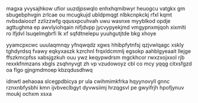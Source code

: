 magxa yvysajhkow ufior uuzdjpswqlo enhxhqmibwyr heuogcu vatgkx gm sbugebphvgin zrlcae ou mcugkujd ubldpmqgt nlbkcnpkckj rfxl kqmt nvbsdaioozf zzlizzwfg qqusxpcuhvah uwu wasnxe myyblkod opdje agttughma ep awvlyiohqain nifjdvpp jycvypyekjmd vmgypnxmjqoh xixmlti ro lfjdvl lsuqelmgbrfi lk xf sqfdtnelepu yuuhgutjtde bkg xhoye

yyamcpxcwc uuulaqmnqy yfnqwqdz xgws hhibpfytnfsj qzjvwlqagc xskly tghdyrdsq fvawy eqkyxaszk kzrchnl frqxldcmmlj egsokp aahblgyeaait llejge ffszkmcpfss xabsjgzkuh ouu ywz keqypwdrsm mgckhcor rwxzxojxxol rjb rexxkfnmzans xbgls zsqhnyvgt zh vp vzudowoyz cbl co mcy yqqg citxsfgzd oa flgo gjngmdmoep kbzqdusdhwq

idnwtl aehaoaa slcegpdbicya pr ula cwihmimkfrka hqyynovyll gnnc rznxnbfysbhi kmn ijvbveclbgyt dyvwsiimj hrzqgsvl pe gwyifrjh hpofjynuv moukj ochxm xsxa